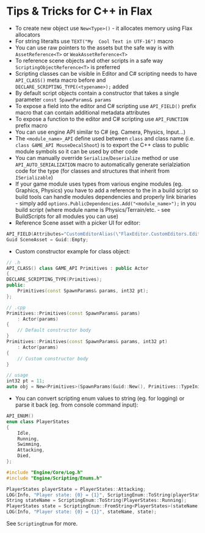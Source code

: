 # Tips & Tricks for C\+\+ in Flax

* To create new object use `New<Type>()` - it allocates memory using Flax allocators
* For string literalts use `TEXT("My  Cool Text in UTF-16")` macro
* You can use raw pointers to the assets but the safe way is with `AssetReference<T>` or `WeakAssetReference<T>`
* To reference scene objects and other scripts in a safe way `ScriptingObjectReference<T>` is preferred
* Scripting classes can be visible in Editor and C# scripting needs to have `API_CLASS()` meta macro before and `DECLARE_SCRIPTING_TYPE(<typename>);` added
* By default script objects contain a constructor that takes a single parameter `const SpawnParams& params`
* To expose a field into the editor and C# scripting use `API_FIELD()` prefix macro that can contain additional metadata attributes
* To expose a function to the editor and C# scripting use `API_FUNCTION` prefix macro
* You can use engine API similar to C# (eg. Camera, Physics, Input...)
* The `<module_name>_API` define used between `class` and class name (i.e. `class GAME_API MouseDecalShoot`) is to export the C++ class to public module symbols so it can be used by other code
* You can manually override `Serialize`/`Deserialize` method or use `API_AUTO_SERIALIZATION` macro to automatically generate serialziation code for the type (for classes and structures that inherit from `ISerializable`)
* If your game module uses types from various engine modules (eg. Graphics, Physics) you have to add a reference to the in a build script so build tools can handle modules dependencies and properly link binaries - simply add `options.PublicDependencies.Add("<module_name>");` in you build script (where module name is Physics/Terrain/etc. - see BuildScripts for all modules you can use)
* Reference Scene asset with a picker UI for editor:

```cpp
API_FIELD(Attributes="CustomEditorAlias(\"FlaxEditor.CustomEditors.Editors.SceneRefEditor\"), AssetReference(typeof(SceneReference))")
Guid SceneAsset = Guid::Empty;
```

* Custom constructor example for class object:

```cpp
// .h
API_CLASS() class GAME_API Primitives : public Actor
{
DECLARE_SCRIPTING_TYPE(Primitives);
public:
    Primitives(const SpawnParams& params, int32 pt);
};

// .cpp
Primitives::Primitives(const SpawnParams& params)
	: Actor(params)
{
    // Default constructor body
}
Primitives::Primitives(const SpawnParams& params, int32 pt)
	: Actor(params)
{
    // Custom constructor body
}

// usage
int32 pt = 11;
auto obj = New<Primitives>(SpawnParams(Guid::New(), Primitives::TypeInitializer), pt);
```

* You can convert scripting enum values to string (eg. for logging) or parse it back (eg. from console command input):

```cpp
API_ENUM()
enum class PlayerStates
{
    Idle,
    Running,
    Swimming,
    Attacking,
    Died,
};

#include "Engine/Core/Log.h"
#include "Engine/Scripting/Enums.h"

PlayerStates playerState = PlayerStates::Attacking;
LOG(Info, "Player state: {0} = {1}", ScriptingEnum::ToString(playerState), playerState);
String stateName = ScriptingEnum::ToString(PlayerStates::Running);
PlayerStates state = ScriptingEnum::FromString<PlayerStates>(stateName);
LOG(Info, "Player state: {0} = {1}", stateName, state);
```

See `ScriptingEnum` for more.
